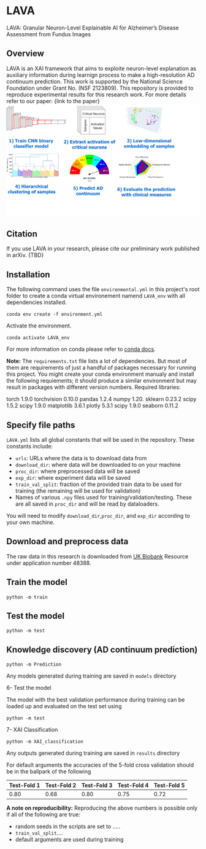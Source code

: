 # LAVA
LAVA: Granular Neuron-Level Explainable AI for Alzheimer’s Disease Assessment from Fundus Images

## Overview
LAVA is an XAI framework that aims to exploite neuron-level explanation as auxiliary information during learnign process to make a high-resolution AD continuum prediction. This work is supported by the National Science Foundation under Grant No. (NSF 2123809). This repository is provided to reproduce experimental results for this research work. For more details refer to our paper: {link to the paper}
![alt text](Images/github.drawio.png)
## Citation
If you use LAVA in your research, please cite our preliminary work published in arXiv.
{TBD}

## Installation
The following command uses the file `environmental.yml` in this project's root folder to create a conda virtual environement namend `LAVA_env` with all dependencies installed.
```
conda env create -f environment.yml
```
Activate the environment.
```
conda activate LAVA_env
```

For more information on conda please refer to [conda docs](https://docs.conda.io/projects/conda/en/latest/user-guide/getting-started.html).

**Note:** The `requirements.txt` file lists a lot of dependencies. But most of them are requirements of just a handful of packages necessary for running this project. You might create your conda environment manualy and install the following requiements; it should produce a similar environment but may result in packages with different version numbers.
Required libraries:

torch 1.9.0
torchvision 0.10.0
pandas 1.2.4
numpy 1.20.
sklearn 0.23.2
scipy 1.5.2
scipy 1.9.0
matplotlib 3.6.1
plotly 5.3.1
scipy 1.9.0
seaborn 0.11.2



## Specify file paths
`LAVA.yml` lists all global constants that will be used in the repository. These constants include:
- `urls`: URLs where the data is to download data from
- `download_dir`: where data will be downloaded to on your machine
- `proc_dir`: where preprocessed data will be saved
- `exp_dir`: where experiment data will be saved
- `train_val_split`: fraction of the provided train data to be used for training (the remaining will be used for validation)
- Names of various `.npy` files used for training/validation/testing. These are all saved in `proc_dir` and will be read by dataloaders.

You will need to modify `download_dir`,`proc_dir`, and `exp_dir` according to your own machine.

## Download and preprocess data
The raw data in this research is downloaded from [UK Biobank](https://www.ukbiobank.ac.uk/) Resource under application number 48388.

## Train the model 
```
python -m train
```
## Test the model
```
python -m test
```
## Knowledge discovery (AD continuum prediction)
```
python -m Prediction
```

Any models generated during training are saved in `models` directory

6- Test the model

The model with the best validation performance during training can be loaded up and evaluated on the test set using
```
python -m test
```
7- XAI Classification
```
python -m XAI_classification
```
Any outputs generated during training are saved in `results` directory

For default arguments the accuracies of the 5-fold cross validation should be in the ballpark of the following

|Test-Fold 1|Test-Fold 2|Test-Fold 3|Test-Fold 4|Test-Fold 5|
|---|---|---|---|---|
|0.80|0.68|0.80|0.75|0.72|

**A note on reproducibility:** Reproducing the above numbers is possible only if all of the following are true:
- random seeds in the scripts are set to .....
- `train_val_split`....
- default arguments are used during training
